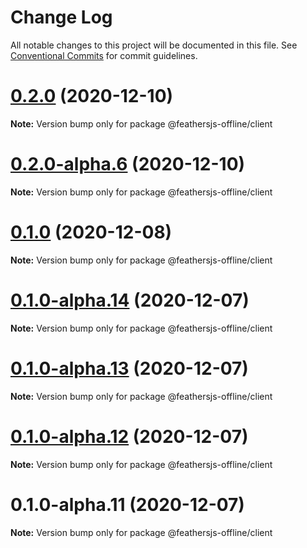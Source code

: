 # Change Log

All notable changes to this project will be documented in this file.
See [Conventional Commits](https://conventionalcommits.org) for commit guidelines.

# [0.2.0](http://github.com/feathersjs-offline/owndata-ownnet/packages/client/compare/v0.2.0-alpha.6...v0.2.0) (2020-12-10)

**Note:** Version bump only for package @feathersjs-offline/client





# [0.2.0-alpha.6](http://github.com/feathersjs-offline/owndata-ownnet/packages/client/compare/v0.1.0...v0.2.0-alpha.6) (2020-12-10)

**Note:** Version bump only for package @feathersjs-offline/client





# [0.1.0](http://github.com/feathersjs-offline/owndata-ownnet/packages/client/compare/v0.1.0-alpha.14...v0.1.0) (2020-12-08)

**Note:** Version bump only for package @feathersjs-offline/client





# [0.1.0-alpha.14](https://github.com/feathersjs-offline/owndata-ownnet/tree/master/packages/client/compare/v0.1.0-alpha.13...v0.1.0-alpha.14) (2020-12-07)

**Note:** Version bump only for package @feathersjs-offline/client





# [0.1.0-alpha.13](http://github.com/feathersjs-offline/owndata-ownnet/packages/client/compare/v0.1.0-alpha.12...v0.1.0-alpha.13) (2020-12-07)

**Note:** Version bump only for package @feathersjs-offline/client





# [0.1.0-alpha.12](http://github.com/feathersjs-offline/owndata-ownnet/packages/client/compare/v0.1.0-alpha.11...v0.1.0-alpha.12) (2020-12-07)

**Note:** Version bump only for package @feathersjs-offline/client





# 0.1.0-alpha.11 (2020-12-07)

**Note:** Version bump only for package @feathersjs-offline/client
